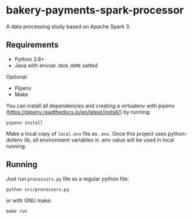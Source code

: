 # bakery-payments-spark-processor
A data processing study based on Apache Spark 3.

## Requirements

- Python 3.8+
- Java with envvar `JAVA_HOME` setted

Optional:

- Pipenv
- Make

You can install all dependencies and creating a virtualenv with pipenv (https://pipenv.readthedocs.io/en/latest/install/)
by running:

`pipenv install`

Make a local copy of `local.env` file as `.env`. Once this project uses python-dotenv lib, all environment variables in .env value will be used in local running.

## Running 

Just run `processors.py` file as a regular python file: 

`python src/processors.py`

or with GNU make:

`make run`
